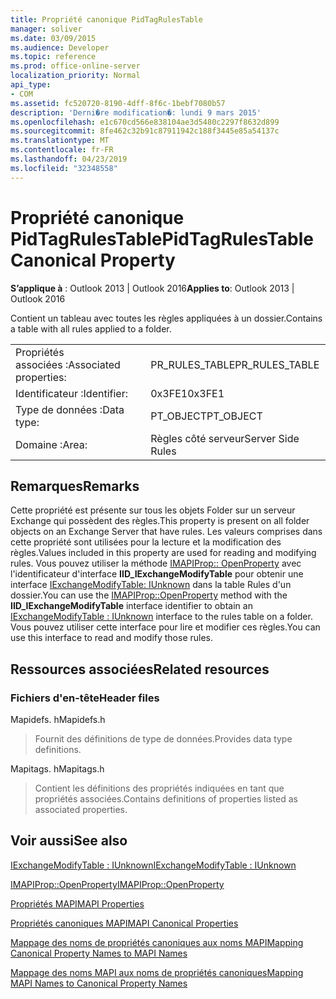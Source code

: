 ```yaml
---
title: Propriété canonique PidTagRulesTable
manager: soliver
ms.date: 03/09/2015
ms.audience: Developer
ms.topic: reference
ms.prod: office-online-server
localization_priority: Normal
api_type:
- COM
ms.assetid: fc520720-8190-4dff-8f6c-1bebf7080b57
description: 'Derni�re modification�: lundi 9 mars 2015'
ms.openlocfilehash: e1c670cd566e838104ae3d5480c2297f8632d899
ms.sourcegitcommit: 8fe462c32b91c87911942c188f3445e85a54137c
ms.translationtype: MT
ms.contentlocale: fr-FR
ms.lasthandoff: 04/23/2019
ms.locfileid: "32348558"
---
```

# <a name="pidtagrulestable-canonical-property"></a><span data-ttu-id="46ac6-103">Propriété canonique PidTagRulesTable</span><span class="sxs-lookup"><span data-stu-id="46ac6-103">PidTagRulesTable Canonical Property</span></span>

  
  
<span data-ttu-id="46ac6-104">**S’applique à** : Outlook 2013 | Outlook 2016</span><span class="sxs-lookup"><span data-stu-id="46ac6-104">**Applies to**: Outlook 2013 | Outlook 2016</span></span> 
  
<span data-ttu-id="46ac6-105">Contient un tableau avec toutes les règles appliquées à un dossier.</span><span class="sxs-lookup"><span data-stu-id="46ac6-105">Contains a table with all rules applied to a folder.</span></span>
  
|||
|:-----|:-----|
|<span data-ttu-id="46ac6-106">Propriétés associées :</span><span class="sxs-lookup"><span data-stu-id="46ac6-106">Associated properties:</span></span>  <br/> |<span data-ttu-id="46ac6-107">PR_RULES_TABLE</span><span class="sxs-lookup"><span data-stu-id="46ac6-107">PR_RULES_TABLE</span></span>  <br/> |
|<span data-ttu-id="46ac6-108">Identificateur :</span><span class="sxs-lookup"><span data-stu-id="46ac6-108">Identifier:</span></span>  <br/> |<span data-ttu-id="46ac6-109">0x3FE1</span><span class="sxs-lookup"><span data-stu-id="46ac6-109">0x3FE1</span></span>  <br/> |
|<span data-ttu-id="46ac6-110">Type de données :</span><span class="sxs-lookup"><span data-stu-id="46ac6-110">Data type:</span></span>  <br/> |<span data-ttu-id="46ac6-111">PT_OBJECT</span><span class="sxs-lookup"><span data-stu-id="46ac6-111">PT_OBJECT</span></span>  <br/> |
|<span data-ttu-id="46ac6-112">Domaine :</span><span class="sxs-lookup"><span data-stu-id="46ac6-112">Area:</span></span>  <br/> |<span data-ttu-id="46ac6-113">Règles côté serveur</span><span class="sxs-lookup"><span data-stu-id="46ac6-113">Server Side Rules</span></span>  <br/> |
   
## <a name="remarks"></a><span data-ttu-id="46ac6-114">Remarques</span><span class="sxs-lookup"><span data-stu-id="46ac6-114">Remarks</span></span>

<span data-ttu-id="46ac6-115">Cette propriété est présente sur tous les objets Folder sur un serveur Exchange qui possèdent des règles.</span><span class="sxs-lookup"><span data-stu-id="46ac6-115">This property is present on all folder objects on an Exchange Server that have rules.</span></span> <span data-ttu-id="46ac6-116">Les valeurs comprises dans cette propriété sont utilisées pour la lecture et la modification des règles.</span><span class="sxs-lookup"><span data-stu-id="46ac6-116">Values included in this property are used for reading and modifying rules.</span></span> <span data-ttu-id="46ac6-117">Vous pouvez utiliser la méthode [IMAPIProp:: OpenProperty](imapiprop-openproperty.md) avec l'identificateur d'interface **IID_IExchangeModifyTable** pour obtenir une interface [IExchangeModifyTable: IUnknown](iexchangemodifytableiunknown.md) dans la table Rules d'un dossier.</span><span class="sxs-lookup"><span data-stu-id="46ac6-117">You can use the [IMAPIProp::OpenProperty](imapiprop-openproperty.md) method with the **IID_IExchangeModifyTable** interface identifier to obtain an [IExchangeModifyTable : IUnknown](iexchangemodifytableiunknown.md) interface to the rules table on a folder.</span></span> <span data-ttu-id="46ac6-118">Vous pouvez utiliser cette interface pour lire et modifier ces règles.</span><span class="sxs-lookup"><span data-stu-id="46ac6-118">You can use this interface to read and modify those rules.</span></span> 
  
## <a name="related-resources"></a><span data-ttu-id="46ac6-119">Ressources associées</span><span class="sxs-lookup"><span data-stu-id="46ac6-119">Related resources</span></span>

### <a name="header-files"></a><span data-ttu-id="46ac6-120">Fichiers d'en-tête</span><span class="sxs-lookup"><span data-stu-id="46ac6-120">Header files</span></span>

<span data-ttu-id="46ac6-121">Mapidefs. h</span><span class="sxs-lookup"><span data-stu-id="46ac6-121">Mapidefs.h</span></span>
  
> <span data-ttu-id="46ac6-122">Fournit des définitions de type de données.</span><span class="sxs-lookup"><span data-stu-id="46ac6-122">Provides data type definitions.</span></span>
    
<span data-ttu-id="46ac6-123">Mapitags. h</span><span class="sxs-lookup"><span data-stu-id="46ac6-123">Mapitags.h</span></span>
  
> <span data-ttu-id="46ac6-124">Contient les définitions des propriétés indiquées en tant que propriétés associées.</span><span class="sxs-lookup"><span data-stu-id="46ac6-124">Contains definitions of properties listed as associated properties.</span></span> 
    
## <a name="see-also"></a><span data-ttu-id="46ac6-125">Voir aussi</span><span class="sxs-lookup"><span data-stu-id="46ac6-125">See also</span></span>



[<span data-ttu-id="46ac6-126">IExchangeModifyTable : IUnknown</span><span class="sxs-lookup"><span data-stu-id="46ac6-126">IExchangeModifyTable : IUnknown</span></span>](iexchangemodifytableiunknown.md)
  
[<span data-ttu-id="46ac6-127">IMAPIProp::OpenProperty</span><span class="sxs-lookup"><span data-stu-id="46ac6-127">IMAPIProp::OpenProperty</span></span>](imapiprop-openproperty.md)


[<span data-ttu-id="46ac6-128">Propriétés MAPI</span><span class="sxs-lookup"><span data-stu-id="46ac6-128">MAPI Properties</span></span>](mapi-properties.md)
  
[<span data-ttu-id="46ac6-129">Propriétés canoniques MAPI</span><span class="sxs-lookup"><span data-stu-id="46ac6-129">MAPI Canonical Properties</span></span>](mapi-canonical-properties.md)
  
[<span data-ttu-id="46ac6-130">Mappage des noms de propriétés canoniques aux noms MAPI</span><span class="sxs-lookup"><span data-stu-id="46ac6-130">Mapping Canonical Property Names to MAPI Names</span></span>](mapping-canonical-property-names-to-mapi-names.md)
  
[<span data-ttu-id="46ac6-131">Mappage des noms MAPI aux noms de propriétés canoniques</span><span class="sxs-lookup"><span data-stu-id="46ac6-131">Mapping MAPI Names to Canonical Property Names</span></span>](mapping-mapi-names-to-canonical-property-names.md)

